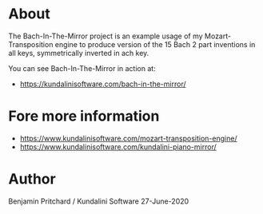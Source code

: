 # About

The Bach-In-The-Mirror project is an example usage of my Mozart-Transposition engine to produce version of the 15
Bach 2 part inventions in all keys, symmetrically inverted in ach key.

You can see Bach-In-The-Mirror in action at:

* https://kundalinisoftware.com/bach-in-the-mirror/

# Fore more information

* https://www.kundalinisoftware.com/mozart-transposition-engine/
* https://www.kundalinisoftware.com/kundalini-piano-mirror/


# Author

Benjamin Pritchard / Kundalini Software
27-June-2020
